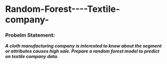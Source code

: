# Random-Forest----Textile-company-

### Probelm Statement:
***A cloth manufacturing company is interested to know about the segment or attributes causes high sale. 
Prepare a random forest model to predict on textile company data.***
 
